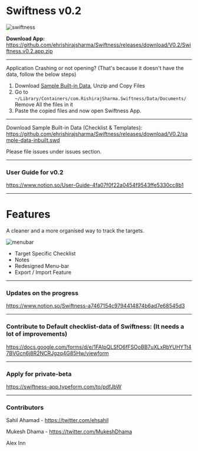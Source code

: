 # Swiftness v0.2 

![swiftness](https://image.ibb.co/i6qBcT/mac_os_swiftness.png)


**Download App:** https://github.com/ehrishirajsharma/Swiftness/releases/download/V0.2/Swiftness.v0.2.app.zip


---

Application Crashing or not opening? (That's because it doesn't have the data, follow the below steps)

1. Download [Sample Built-in Data](https://github.com/ehrishirajsharma/Swiftness/releases/download/V0.2/sample-built-in-data.zip), Unzip and Copy Files
2. Go to `~/Library/Containers/com.RishirajSharma.Swiftness/Data/Documents/` Remove All the files in it
3. Paste the copied files and now open Swiftness App.

---

Download Sample Built-in Data (Checklist & Templates): https://github.com/ehrishirajsharma/Swiftness/releases/download/V0.2/sample-data-inbuilt.swd

Please file issues under issues section.

---

### **User Guide for v0.2**

https://www.notion.so/User-Guide-4fa07f0f22a0454f9543ffe5330cc8b1

---
  
# Features

A cleaner and a more organised way to track the targets.

![menubar](https://preview.ibb.co/kj7Sj8/Screen_Shot_2018_07_13_at_10_34_02_PM.png)

- Target Specific Checklist
- Notes
- Redesigned Menu-bar
- Export / Import Feature

---

### Updates on the progress

https://www.notion.so/Swiftness-a7467154c9794414874b6ad7e68545d3

---

### Contribute to Default checklist-data of Swiftness: (It needs a lot of improvements)

https://docs.google.com/forms/d/e/1FAIpQLSfO6fFSOoBB7uXLxRbYUHYTt47BVGcn6j8R2NCRJgzq4G85Hw/viewform

---

### Apply for private-beta

https://swiftness-app.typeform.com/to/pdfJbW

---

### Contributors 

Sahil Ahamad - https://twitter.com/ehsahil

Mukesh Dhama - https://twitter.com/MukeshDhama

Alex Inn
